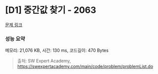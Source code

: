 # [D1] 중간값 찾기 - 2063 

[문제 링크](https://swexpertacademy.com/main/code/problem/problemDetail.do?contestProbId=AV5QPsXKA2UDFAUq) 

### 성능 요약

메모리: 21,076 KB, 시간: 130 ms, 코드길이: 470 Bytes



> 출처: SW Expert Academy, https://swexpertacademy.com/main/code/problem/problemList.do